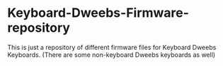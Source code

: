 # Keyboard-Dweebs-Firmware-repository

This is just a repository of different firmware files for Keyboard Dweebs Keyboards. (There are some non-keyboard Dweebs keyboards as well)
